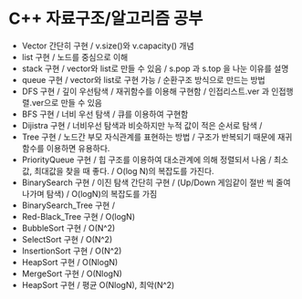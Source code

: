 # C++ 자료구조/알고리즘 공부
- Vector 간단히 구현 / v.size()와 v.capacity() 개념
- list 구현 / 노드를 중심으로 이해
- stack 구현 / vector와 list로 만들 수 있음 / s.pop 과 s.top 을 나눈 이유를 설명
- queue 구현 / vector와 list로 구현 가능 / 순환구조 방식으로 만드는 방법
- DFS 구현 / 깊이 우선탐색 / 재귀함수를 이용해 구현함 / 인접리스트.ver 과 인접행렬.ver으로 만들 수 있음
- BFS 구현 / 너비 우선 탐색 / 큐를 이용하여 구현함
- Dijistra 구현 / 너비우선 탐색과 비슷하지만 누적 값이 적은 순서로 탐색 / 
- Tree 구현 / 노드간 부모 자식관계를 표현하는 방법 / 구조가 반복되기 때문에 재귀함수를 이용하면 유용하다.
- PriorityQueue 구현 / 힙 구조를 이용하여 대소관계에 의해 정렬되서 나옴 / 최소값, 최대값을 찾을 때 좋다. / O(log N)의 복잡도를 가진다.
- BinarySearch 구현 / 이진 탐색 간단히 구현 / (Up/Down 게임같이 절반 씩 줄여 나가며 탐색) / O(logN)의 복잡도를 가짐
- BinarySearch_Tree 구현 / 
- Red-Black_Tree 구현 / O(logN)
- BubbleSort 구현 / O(N^2)
- SelectSort 구현 / O(N^2)
- InsertionSort 구현 / O(N^2)
- HeapSort 구현 / O(NlogN)
- MergeSort 구현 / O(NlogN)
- HeapSort 구현 / 평균 O(NlogN), 최악(N^2)
